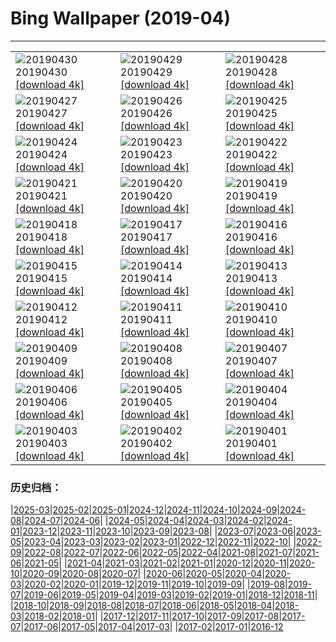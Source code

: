 # Bing Wallpaper (2019-04)
**************

<table><tr><td><img class="wallpaper" src="https://www.bing.com/th?id=OHR.LouisVienna_EN-US2422346599_1920x1080.jpg" alt="20190430"> 20190430 <a href="https://www.bing.com/th?id=OHR.LouisVienna_EN-US2422346599_UHD.jpg">[download 4k]</a></td><td><img class="wallpaper" src="https://www.bing.com/th?id=OHR.BabySloth_EN-US8463078273_1920x1080.jpg" alt="20190429"> 20190429 <a href="https://www.bing.com/th?id=OHR.BabySloth_EN-US8463078273_UHD.jpg">[download 4k]</a></td><td><img class="wallpaper" src="https://www.bing.com/th?id=OHR.SpringBadlands_EN-US8349424568_1920x1080.jpg" alt="20190428"> 20190428 <a href="https://www.bing.com/th?id=OHR.SpringBadlands_EN-US8349424568_UHD.jpg">[download 4k]</a></td></tr><tr><td><img class="wallpaper" src="https://www.bing.com/th?id=OHR.BloomingAloe_EN-US7990175942_1920x1080.jpg" alt="20190427"> 20190427 <a href="https://www.bing.com/th?id=OHR.BloomingAloe_EN-US7990175942_UHD.jpg">[download 4k]</a></td><td><img class="wallpaper" src="https://www.bing.com/th?id=OHR.CoastalFog_EN-US7921291267_1920x1080.jpg" alt="20190426"> 20190426 <a href="https://www.bing.com/th?id=OHR.CoastalFog_EN-US7921291267_UHD.jpg">[download 4k]</a></td><td><img class="wallpaper" src="https://www.bing.com/th?id=OHR.FireIce_EN-US7588914690_1920x1080.jpg" alt="20190425"> 20190425 <a href="https://www.bing.com/th?id=OHR.FireIce_EN-US7588914690_UHD.jpg">[download 4k]</a></td></tr><tr><td><img class="wallpaper" src="https://www.bing.com/th?id=OHR.RainforestMoss_EN-US7387327683_1920x1080.jpg" alt="20190424"> 20190424 <a href="https://www.bing.com/th?id=OHR.RainforestMoss_EN-US7387327683_UHD.jpg">[download 4k]</a></td><td><img class="wallpaper" src="https://www.bing.com/th?id=OHR.CasaBatllo_EN-US7267777877_1920x1080.jpg" alt="20190423"> 20190423 <a href="https://www.bing.com/th?id=OHR.CasaBatllo_EN-US7267777877_UHD.jpg">[download 4k]</a></td><td><img class="wallpaper" src="https://www.bing.com/th?id=OHR.LaysanAlbatross_EN-US7136581271_1920x1080.jpg" alt="20190422"> 20190422 <a href="https://www.bing.com/th?id=OHR.LaysanAlbatross_EN-US7136581271_UHD.jpg">[download 4k]</a></td></tr><tr><td><img class="wallpaper" src="https://www.bing.com/th?id=OHR.HidingEggs_EN-US7020088020_1920x1080.jpg" alt="20190421"> 20190421 <a href="https://www.bing.com/th?id=OHR.HidingEggs_EN-US7020088020_UHD.jpg">[download 4k]</a></td><td><img class="wallpaper" src="https://www.bing.com/th?id=OHR.CoveSpires_EN-US6899601669_1920x1080.jpg" alt="20190420"> 20190420 <a href="https://www.bing.com/th?id=OHR.CoveSpires_EN-US6899601669_UHD.jpg">[download 4k]</a></td><td><img class="wallpaper" src="https://www.bing.com/th?id=OHR.Paepalanthus_EN-US6799393102_1920x1080.jpg" alt="20190419"> 20190419 <a href="https://www.bing.com/th?id=OHR.Paepalanthus_EN-US6799393102_UHD.jpg">[download 4k]</a></td></tr><tr><td><img class="wallpaper" src="https://www.bing.com/th?id=OHR.MiracleGarden_EN-US6684216813_1920x1080.jpg" alt="20190418"> 20190418 <a href="https://www.bing.com/th?id=OHR.MiracleGarden_EN-US6684216813_UHD.jpg">[download 4k]</a></td><td><img class="wallpaper" src="https://www.bing.com/th?id=OHR.HopeValley_EN-US6541382933_1920x1080.jpg" alt="20190417"> 20190417 <a href="https://www.bing.com/th?id=OHR.HopeValley_EN-US6541382933_UHD.jpg">[download 4k]</a></td><td><img class="wallpaper" src="https://www.bing.com/th?id=OHR.BauhausArchive_EN-US6406056252_1920x1080.jpg" alt="20190416"> 20190416 <a href="https://www.bing.com/th?id=OHR.BauhausArchive_EN-US6406056252_UHD.jpg">[download 4k]</a></td></tr><tr><td><img class="wallpaper" src="https://www.bing.com/th?id=OHR.YayoiTulips_EN-US6304863335_1920x1080.jpg" alt="20190415"> 20190415 <a href="https://www.bing.com/th?id=OHR.YayoiTulips_EN-US6304863335_UHD.jpg">[download 4k]</a></td><td><img class="wallpaper" src="https://www.bing.com/th?id=OHR.GOTPath_EN-US5723870973_1920x1080.jpg" alt="20190414"> 20190414 <a href="https://www.bing.com/th?id=OHR.GOTPath_EN-US5723870973_UHD.jpg">[download 4k]</a></td><td><img class="wallpaper" src="https://www.bing.com/th?id=OHR.RecordStoreDay_EN-US5640323268_1920x1080.jpg" alt="20190413"> 20190413 <a href="https://www.bing.com/th?id=OHR.RecordStoreDay_EN-US5640323268_UHD.jpg">[download 4k]</a></td></tr><tr><td><img class="wallpaper" src="https://www.bing.com/th?id=OHR.BigWindDay_EN-US5579404574_1920x1080.jpg" alt="20190412"> 20190412 <a href="https://www.bing.com/th?id=OHR.BigWindDay_EN-US5579404574_UHD.jpg">[download 4k]</a></td><td><img class="wallpaper" src="https://www.bing.com/th?id=OHR.Bollenstreek_EN-US8530148470_1920x1080.jpg" alt="20190411"> 20190411 <a href="https://www.bing.com/th?id=OHR.Bollenstreek_EN-US8530148470_UHD.jpg">[download 4k]</a></td><td><img class="wallpaper" src="https://www.bing.com/th?id=OHR.SibWrestling_EN-US8415856682_1920x1080.jpg" alt="20190410"> 20190410 <a href="https://www.bing.com/th?id=OHR.SibWrestling_EN-US8415856682_UHD.jpg">[download 4k]</a></td></tr><tr><td><img class="wallpaper" src="https://www.bing.com/th?id=OHR.BlueTide_EN-US8292199681_1920x1080.jpg" alt="20190409"> 20190409 <a href="https://www.bing.com/th?id=OHR.BlueTide_EN-US8292199681_UHD.jpg">[download 4k]</a></td><td><img class="wallpaper" src="https://www.bing.com/th?id=OHR.SPLLobby_EN-US8181474925_1920x1080.jpg" alt="20190408"> 20190408 <a href="https://www.bing.com/th?id=OHR.SPLLobby_EN-US8181474925_UHD.jpg">[download 4k]</a></td><td><img class="wallpaper" src="https://www.bing.com/th?id=OHR.GTNPBeaver_EN-US8031478692_1920x1080.jpg" alt="20190407"> 20190407 <a href="https://www.bing.com/th?id=OHR.GTNPBeaver_EN-US8031478692_UHD.jpg">[download 4k]</a></td></tr><tr><td><img class="wallpaper" src="https://www.bing.com/th?id=OHR.Pepper_EN-US7943129554_1920x1080.jpg" alt="20190406"> 20190406 <a href="https://www.bing.com/th?id=OHR.Pepper_EN-US7943129554_UHD.jpg">[download 4k]</a></td><td><img class="wallpaper" src="https://www.bing.com/th?id=OHR.YongfuTown_EN-US7670109876_1920x1080.jpg" alt="20190405"> 20190405 <a href="https://www.bing.com/th?id=OHR.YongfuTown_EN-US7670109876_UHD.jpg">[download 4k]</a></td><td><img class="wallpaper" src="https://www.bing.com/th?id=OHR.NelderPlot_EN-US7412360420_1920x1080.jpg" alt="20190404"> 20190404 <a href="https://www.bing.com/th?id=OHR.NelderPlot_EN-US7412360420_UHD.jpg">[download 4k]</a></td></tr><tr><td><img class="wallpaper" src="https://www.bing.com/th?id=OHR.BistiBadlands_EN-US7240695529_1920x1080.jpg" alt="20190403"> 20190403 <a href="https://www.bing.com/th?id=OHR.BistiBadlands_EN-US7240695529_UHD.jpg">[download 4k]</a></td><td><img class="wallpaper" src="https://www.bing.com/th?id=OHR.HCA_EN-US4986591011_1920x1080.jpg" alt="20190402"> 20190402 <a href="https://www.bing.com/th?id=OHR.HCA_EN-US4986591011_UHD.jpg">[download 4k]</a></td><td><img class="wallpaper" src="https://www.bing.com/th?id=OHR.MischiefCubs_EN-US6733296518_1920x1080.jpg" alt="20190401"> 20190401 <a href="https://www.bing.com/th?id=OHR.MischiefCubs_EN-US6733296518_UHD.jpg">[download 4k]</a></td></tr></table>

### 历史归档：

|[2025-03](/../2025-03/2025-03.md)|[2025-02](/../2025-02/2025-02.md)|[2025-01](/../2025-01/2025-01.md)|[2024-12](/../2024-12/2024-12.md)|[2024-11](/../2024-11/2024-11.md)|[2024-10](/../2024-10/2024-10.md)|[2024-09](/../2024-09/2024-09.md)|[2024-08](/../2024-08/2024-08.md)|[2024-07](/../2024-07/2024-07.md)|[2024-06](/../2024-06/2024-06.md)|
|[2024-05](/../2024-05/2024-05.md)|[2024-04](/../2024-04/2024-04.md)|[2024-03](/../2024-03/2024-03.md)|[2024-02](/../2024-02/2024-02.md)|[2024-01](/../2024-01/2024-01.md)|[2023-12](/../2023-12/2023-12.md)|[2023-11](/../2023-11/2023-11.md)|[2023-10](/../2023-10/2023-10.md)|[2023-09](/../2023-09/2023-09.md)|[2023-08](/../2023-08/2023-08.md)|
|[2023-07](/../2023-07/2023-07.md)|[2023-06](/../2023-06/2023-06.md)|[2023-05](/../2023-05/2023-05.md)|[2023-04](/../2023-04/2023-04.md)|[2023-03](/../2023-03/2023-03.md)|[2023-02](/../2023-02/2023-02.md)|[2023-01](/../2023-01/2023-01.md)|[2022-12](/../2022-12/2022-12.md)|[2022-11](/../2022-11/2022-11.md)|[2022-10](/../2022-10/2022-10.md)|
|[2022-09](/../2022-09/2022-09.md)|[2022-08](/../2022-08/2022-08.md)|[2022-07](/../2022-07/2022-07.md)|[2022-06](/../2022-06/2022-06.md)|[2022-05](/../2022-05/2022-05.md)|[2022-04](/../2022-04/2022-04.md)|[2021-08](/../2021-08/2021-08.md)|[2021-07](/../2021-07/2021-07.md)|[2021-06](/../2021-06/2021-06.md)|[2021-05](/../2021-05/2021-05.md)|
|[2021-04](/../2021-04/2021-04.md)|[2021-03](/../2021-03/2021-03.md)|[2021-02](/../2021-02/2021-02.md)|[2021-01](/../2021-01/2021-01.md)|[2020-12](/../2020-12/2020-12.md)|[2020-11](/../2020-11/2020-11.md)|[2020-10](/../2020-10/2020-10.md)|[2020-09](/../2020-09/2020-09.md)|[2020-08](/../2020-08/2020-08.md)|[2020-07](/../2020-07/2020-07.md)|
|[2020-06](/../2020-06/2020-06.md)|[2020-05](/../2020-05/2020-05.md)|[2020-04](/../2020-04/2020-04.md)|[2020-03](/../2020-03/2020-03.md)|[2020-02](/../2020-02/2020-02.md)|[2020-01](/../2020-01/2020-01.md)|[2019-12](/../2019-12/2019-12.md)|[2019-11](/../2019-11/2019-11.md)|[2019-10](/../2019-10/2019-10.md)|[2019-09](/../2019-09/2019-09.md)|
|[2019-08](/../2019-08/2019-08.md)|[2019-07](/../2019-07/2019-07.md)|[2019-06](/../2019-06/2019-06.md)|[2019-05](/../2019-05/2019-05.md)|[2019-04](/2019-04.md)|[2019-03](/../2019-03/2019-03.md)|[2019-02](/../2019-02/2019-02.md)|[2019-01](/../2019-01/2019-01.md)|[2018-12](/../2018-12/2018-12.md)|[2018-11](/../2018-11/2018-11.md)|
|[2018-10](/../2018-10/2018-10.md)|[2018-09](/../2018-09/2018-09.md)|[2018-08](/../2018-08/2018-08.md)|[2018-07](/../2018-07/2018-07.md)|[2018-06](/../2018-06/2018-06.md)|[2018-05](/../2018-05/2018-05.md)|[2018-04](/../2018-04/2018-04.md)|[2018-03](/../2018-03/2018-03.md)|[2018-02](/../2018-02/2018-02.md)|[2018-01](/../2018-01/2018-01.md)|
|[2017-12](/../2017-12/2017-12.md)|[2017-11](/../2017-11/2017-11.md)|[2017-10](/../2017-10/2017-10.md)|[2017-09](/../2017-09/2017-09.md)|[2017-08](/../2017-08/2017-08.md)|[2017-07](/../2017-07/2017-07.md)|[2017-06](/../2017-06/2017-06.md)|[2017-05](/../2017-05/2017-05.md)|[2017-04](/../2017-04/2017-04.md)|[2017-03](/../2017-03/2017-03.md)|
|[2017-02](/../2017-02/2017-02.md)|[2017-01](/../2017-01/2017-01.md)|[2016-12](/../2016-12/2016-12.md)